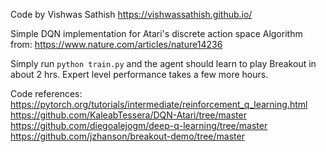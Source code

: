 Code by Vishwas Sathish
https://vishwassathish.github.io/

Simple DQN implementation for Atari's discrete action space
Algorithm from: https://www.nature.com/articles/nature14236

Simply run `python train.py` and the agent should learn to play Breakout in about 2 hrs. Expert level performance takes a few more hours.

Code references:
https://pytorch.org/tutorials/intermediate/reinforcement_q_learning.html
https://github.com/KaleabTessera/DQN-Atari/tree/master
https://github.com/diegoalejogm/deep-q-learning/tree/master
https://github.com/jzhanson/breakout-demo/tree/master
